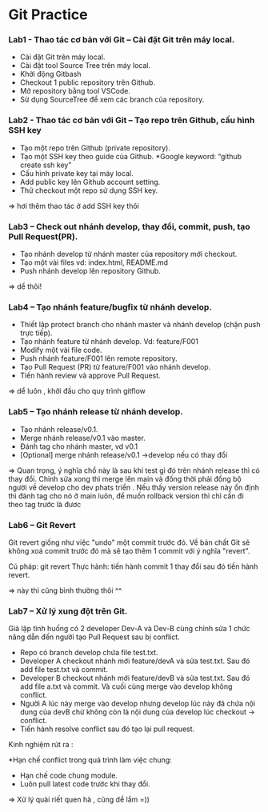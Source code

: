 # Git Practice

### Lab1 - Thao tác cơ bản với Git – Cài đặt Git trên máy local.
- Cài đặt Git trên máy local.
- Cài đặt tool Source Tree trên máy local.
- Khởi động Gitbash
- Checkout 1 public repository trên Github.
- Mở repository bằng tool VSCode.
- Sử dụng SourceTree để xem các branch của repository.

### Lab2 - Thao tác cơ bản với Git – Tạo repo trên Github, cấu hình SSH key
- Tạo một repo trên Github (private repository).
- Tạo một SSH key theo guide của Github.
*Google keyword: “github create ssh key”
- Cấu hình private key tại máy local.
- Add public key lên Github account setting.
- Thử checkout một repo sử dụng SSH key.

=> hơi thêm thao tác ở add SSH key thôi


### Lab3 – Check out nhánh develop, thay đổi, commit, push, tạo Pull Request(PR).
- Tạo nhánh develop từ nhánh master của repository mới checkout.
- Tạo một vài files vd: index.html, README.md
- Push nhánh develop lên repository Github.

=> dể thôi!


### Lab4 – Tạo nhánh feature/bugfix từ nhánh develop.
- Thiết lập protect branch cho nhánh master và nhánh develop (chặn push trực tiếp).
- Tạo nhánh feature từ nhánh develop. Vd: feature/F001
- Modify một vài file code.
- Push nhánh feature/F001 lên remote repository.
- Tạo Pull Request (PR) từ feature/F001 vào nhánh develop.
- Tiến hành review và approve Pull Request.

=> dể luôn , khởi đầu cho quy trình gitflow

### Lab5 – Tạo nhánh release từ nhánh develop.
- Tạo nhánh release/v0.1.
- Merge nhánh release/v0.1 vào master.
- Đánh tag cho nhánh master, vd v0.1
- [Optional] merge nhánh release/v0.1 ->develop nếu có thay đổi

=> Quan trọng, ý nghĩa chổ này là sau khi test gì đó trên nhánh release thì có thay đổi. Chỉnh sửa xong thì merge lên main và đống thời phải đồng bộ người về develop cho dev phats triển . Nếu thấy version release này ổn định thì đánh tag cho nó ở main luôn, để muốn rollback version thì chỉ cần đi theo tag trước là đươc 


### Lab6 – Git Revert
Git revert giống như việc "undo" một commit trước đó. Về bản chất Git sẽ không xoá
commit trước đó mà sẽ tạo thêm 1 commit với ý nghĩa "revert".

Cú pháp:
git revert <commit-hash>
Thực hành: tiến hành commit 1 thay đổi sau đó tiến hành revert.

=> này thì cũng bình thường thôi ^^


### Lab7 – Xử lý xung đột trên Git.
Giả lập tình huống có 2 developer Dev-A và Dev-B cùng chỉnh sửa 1 chức năng dẫn đến
người tạo Pull Request sau bị conflict.
- Repo có branch develop chứa file test.txt.
- Developer A checkout nhánh mới feature/devA và sửa test.txt. Sau đó add file
test.txt và commit.
- Developer B checkout nhánh mới feature/devB và sửa test.txt. Sau đó add file a.txt
và commit. Và cuối cùng merge vào develop không conflict.
- Người A lúc này merge vào develop nhưng develop lúc này đã chứa nội dung của
devB chứ không còn là nội dung của develop lúc checkout -> conflict.
- Tiến hành resolve conflict sau đó tạo lại pull request.


Kinh nghiệm rút ra :

*Hạn chế conflict trong quá trình làm việc chung:
- Hạn chế code chung module.
- Luôn pull latest code trước khi thay đổi.


=> Xử lý quài riết quen hà , cũng dể lắm =))

